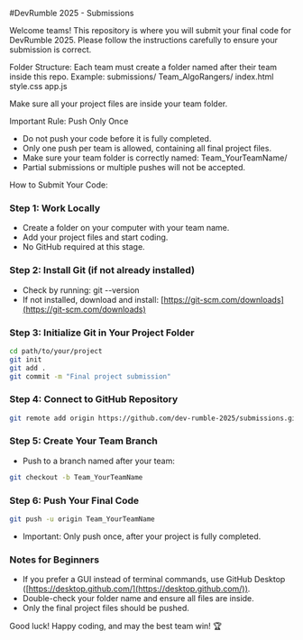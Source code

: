 #DevRumble 2025 - Submissions

Welcome teams! This repository is where you will submit your final code for DevRumble 2025. Please follow the instructions carefully to ensure your submission is correct.

Folder Structure:
Each team must create a folder named after their team inside this repo.
Example:
submissions/
Team\_AlgoRangers/
index.html
style.css
app.js

Make sure all your project files are inside your team folder.

Important Rule: Push Only Once

* Do not push your code before it is fully completed.
* Only one push per team is allowed, containing all final project files.
* Make sure your team folder is correctly named: Team\_YourTeamName/
* Partial submissions or multiple pushes will not be accepted.

How to Submit Your Code:

### Step 1: Work Locally

* Create a folder on your computer with your team name.
* Add your project files and start coding.
* No GitHub required at this stage.

### Step 2: Install Git (if not already installed)

* Check by running: git --version
* If not installed, download and install: [https://git-scm.com/downloads](https://git-scm.com/downloads)

### Step 3: Initialize Git in Your Project Folder

```bash
cd path/to/your/project
git init
git add .
git commit -m "Final project submission"
```

### Step 4: Connect to GitHub Repository

```bash
git remote add origin https://github.com/dev-rumble-2025/submissions.git
```

### Step 5: Create Your Team Branch

* Push to a branch named after your team:

```bash
git checkout -b Team_YourTeamName
```

### Step 6: Push Your Final Code

```bash
git push -u origin Team_YourTeamName
```

* Important: Only push once, after your project is fully completed.

### Notes for Beginners

* If you prefer a GUI instead of terminal commands, use GitHub Desktop ([https://desktop.github.com/](https://desktop.github.com/)).
* Double-check your folder name and ensure all files are inside.
* Only the final project files should be pushed.

Good luck! Happy coding, and may the best team win! 🏆
